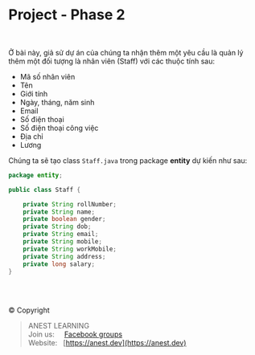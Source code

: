 # Project - Phase 2

<br />

Ở bài này, giả sử dự án của chúng ta nhận thêm một yêu cầu là quản lý thêm một đối tượng là nhân viên (Staff) với các thuộc tính sau:

- Mã số nhân viên
- Tên
- Giới tính
- Ngày, tháng, năm sinh
- Email
- Số điện thoại
- Số điện thoại công việc
- Địa chỉ
- Lương

Chúng ta sẽ tạo class `Staff.java` trong package **entity** dự kiến như sau:

```java
package entity;

public class Staff {

    private String rollNumber;
    private String name;
    private boolean gender;
    private String dob;
    private String email;
    private String mobile;
    private String workMobile;
    private String address;
    private long salary;
}
```

<br />

##  

© Copyright
> ANEST LEARNING  
> Join us: &nbsp;&nbsp;&nbsp; [Facebook groups](https://www.facebook.com/groups/anest.learning/)  
> Website: &nbsp; [https://anest.dev](https://anest.dev)  
